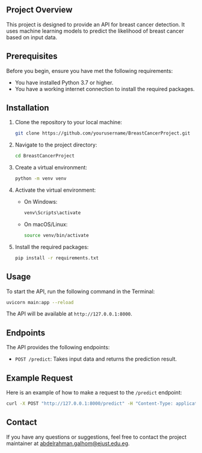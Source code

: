## Project Overview

This project is designed to provide an API for breast cancer detection. It uses machine learning models to predict the likelihood of breast cancer based on input data.

## Prerequisites

Before you begin, ensure you have met the following requirements:
- You have installed Python 3.7 or higher.
- You have a working internet connection to install the required packages.

## Installation

1. Clone the repository to your local machine:

    ```bash
    git clone https://github.com/yourusername/BreastCancerProject.git
    ```

2. Navigate to the project directory:

    ```bash
    cd BreastCancerProject
    ```

3. Create a virtual environment:

    ```bash
    python -m venv venv
    ```

4. Activate the virtual environment:

    - On Windows:

        ```bash
        venv\Scripts\activate
        ```

    - On macOS/Linux:

        ```bash
        source venv/bin/activate
        ```

5. Install the required packages:

    ```bash
    pip install -r requirements.txt
    ```

## Usage

To start the API, run the following command in the Terminal:

```bash
uvicorn main:app --reload
```

The API will be available at `http://127.0.0.1:8000`.

## Endpoints

The API provides the following endpoints:

- `POST /predict`: Takes input data and returns the prediction result.

## Example Request

Here is an example of how to make a request to the `/predict` endpoint:

```bash
curl -X POST "http://127.0.0.1:8000/predict" -H "Content-Type: application/json" -d '{"feature1": value1, "feature2": value2, ...}'
```

## Contact

If you have any questions or suggestions, feel free to contact the project maintainer at abdelrahman.galhom@ejust.edu.eg.
